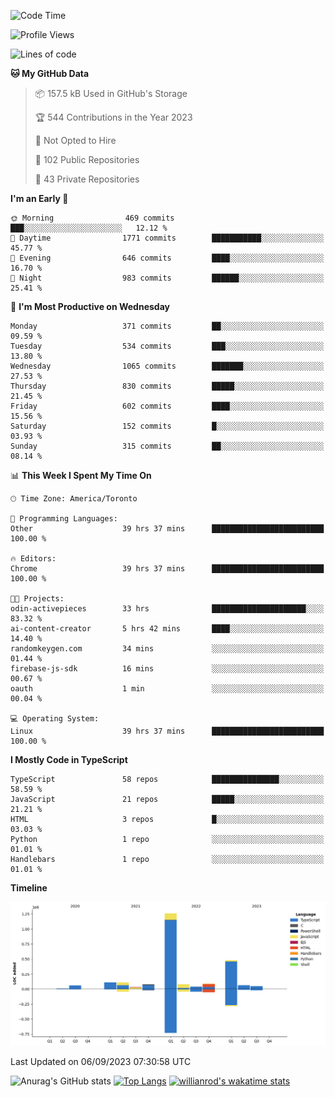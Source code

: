<!--START_SECTION:waka-->
![Code Time](http://img.shields.io/badge/Code%20Time-545%20hrs%202%20mins-blue)

![Profile Views](http://img.shields.io/badge/Profile%20Views-0-blue)

![Lines of code](https://img.shields.io/badge/From%20Hello%20World%20I%27ve%20Written-2.4%20million%20lines%20of%20code-blue)

**🐱 My GitHub Data** 

> 📦 157.5 kB Used in GitHub's Storage 
 > 
> 🏆 544 Contributions in the Year 2023
 > 
> 🚫 Not Opted to Hire
 > 
> 📜 102 Public Repositories 
 > 
> 🔑 43 Private Repositories 
 > 
**I'm an Early 🐤** 

```text
🌞 Morning                469 commits         ███░░░░░░░░░░░░░░░░░░░░░░   12.12 % 
🌆 Daytime                1771 commits        ███████████░░░░░░░░░░░░░░   45.77 % 
🌃 Evening                646 commits         ████░░░░░░░░░░░░░░░░░░░░░   16.70 % 
🌙 Night                  983 commits         ██████░░░░░░░░░░░░░░░░░░░   25.41 % 
```
📅 **I'm Most Productive on Wednesday** 

```text
Monday                   371 commits         ██░░░░░░░░░░░░░░░░░░░░░░░   09.59 % 
Tuesday                  534 commits         ███░░░░░░░░░░░░░░░░░░░░░░   13.80 % 
Wednesday                1065 commits        ███████░░░░░░░░░░░░░░░░░░   27.53 % 
Thursday                 830 commits         █████░░░░░░░░░░░░░░░░░░░░   21.45 % 
Friday                   602 commits         ████░░░░░░░░░░░░░░░░░░░░░   15.56 % 
Saturday                 152 commits         █░░░░░░░░░░░░░░░░░░░░░░░░   03.93 % 
Sunday                   315 commits         ██░░░░░░░░░░░░░░░░░░░░░░░   08.14 % 
```


📊 **This Week I Spent My Time On** 

```text
🕑︎ Time Zone: America/Toronto

💬 Programming Languages: 
Other                    39 hrs 37 mins      █████████████████████████   100.00 % 

🔥 Editors: 
Chrome                   39 hrs 37 mins      █████████████████████████   100.00 % 

🐱‍💻 Projects: 
odin-activepieces        33 hrs              █████████████████████░░░░   83.32 % 
ai-content-creator       5 hrs 42 mins       ████░░░░░░░░░░░░░░░░░░░░░   14.40 % 
randomkeygen.com         34 mins             ░░░░░░░░░░░░░░░░░░░░░░░░░   01.44 % 
firebase-js-sdk          16 mins             ░░░░░░░░░░░░░░░░░░░░░░░░░   00.67 % 
oauth                    1 min               ░░░░░░░░░░░░░░░░░░░░░░░░░   00.04 % 

💻 Operating System: 
Linux                    39 hrs 37 mins      █████████████████████████   100.00 % 
```

**I Mostly Code in TypeScript** 

```text
TypeScript               58 repos            ███████████████░░░░░░░░░░   58.59 % 
JavaScript               21 repos            █████░░░░░░░░░░░░░░░░░░░░   21.21 % 
HTML                     3 repos             █░░░░░░░░░░░░░░░░░░░░░░░░   03.03 % 
Python                   1 repo              ░░░░░░░░░░░░░░░░░░░░░░░░░   01.01 % 
Handlebars               1 repo              ░░░░░░░░░░░░░░░░░░░░░░░░░   01.01 % 
```



**Timeline**

![Lines of Code chart](https://raw.githubusercontent.com/wise-introvert/wise-introvert/master/assets/bar_graph.png)


 Last Updated on 06/09/2023 07:30:58 UTC
<!--END_SECTION:waka-->

![Anurag's GitHub stats](https://github-readme-stats.vercel.app/api?username=wise-introvert&count_private=true&show_icons=true)
[![Top Langs](https://github-readme-stats.vercel.app/api/top-langs/?username=wise-introvert&langs_count=10)](https://github.com/anuraghazra/github-readme-stats)
[![willianrod's wakatime stats](https://github-readme-stats.vercel.app/api/wakatime?username=wiseintrovert)](https://github.com/anuraghazra/github-readme-stats)
